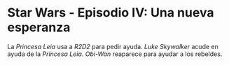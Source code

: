 # Star Wars - Episodio IV: Una nueva esperanza

La *Princesa Leia* usa a *R2D2* para pedir ayuda.
*Luke Skywalker* acude en ayuda de la *Princesa Leia*.
*Obi-Wan* reaparece para ayudar a los rebeldes.
